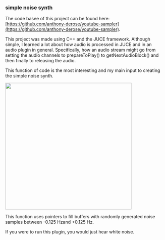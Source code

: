 ### simple noise synth

The code basee of this project can be found here: [https://github.com/anthony-derose/youtube-sampler](https://github.com/anthony-derose/youtube-sampler).

This project was made using C++ and the JUCE framework. Although simple, I learned a lot about how audio is processed in JUCE and in an audio plugin in general. Specifically, how an audio stream might go from setting the audio channels to prepareToPlay() to getNextAudioBlock() and then finally to releasing the audio. 

This function of code is the most interesting and my main input to creating the simple noise synth. 

<img classname="centerimg" src="/simplesynthimage.png" width="400"/>

This function uses pointers to fill buffers with randomly generated noise samples between  -0.125 Hzand +0.125 Hz.

If you were to run this plugin, you would just hear white noise. 
